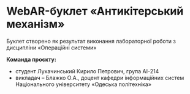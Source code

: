 # WebAR-буклет «Антикітерський механізм»
Буклет створено як результат виконання лабораторної роботи з дисципліни
«Операційні системи»

**Команда проєкту:**
+ студент Лукачинський Кирило Петрович, група АІ-214
+ викладач – Блажко О.А., доцент кафедри інформаційних систем Національного університету «Одеська політехніка»
